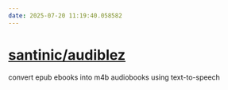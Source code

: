 ```yaml
---
date: 2025-07-20 11:19:40.058582
---
```


# [santinic/audiblez](https://github.com/santinic/audiblez)

convert epub ebooks into m4b audiobooks using text-to-speech